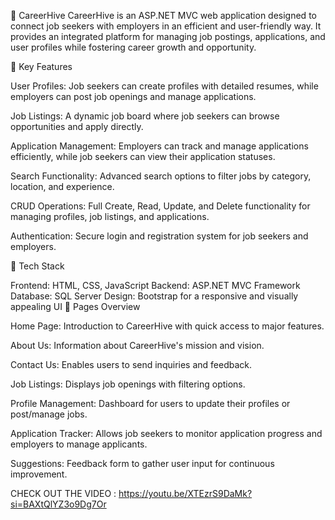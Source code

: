 🎯 CareerHive
CareerHive is an ASP.NET MVC web application designed to connect job seekers with employers in an efficient and user-friendly way. It provides an integrated platform for managing job postings, applications, and user profiles while fostering career growth and opportunity.

🌟 Key Features

User Profiles:
Job seekers can create profiles with detailed resumes, while employers can post job openings and manage applications.

Job Listings:
A dynamic job board where job seekers can browse opportunities and apply directly.

Application Management:
Employers can track and manage applications efficiently, while job seekers can view their application statuses.

Search Functionality:
Advanced search options to filter jobs by category, location, and experience.

CRUD Operations:
Full Create, Read, Update, and Delete functionality for managing profiles, job listings, and applications.

Authentication:
Secure login and registration system for job seekers and employers.

🚀 Tech Stack

Frontend:
HTML, CSS, JavaScript
Backend:
ASP.NET MVC Framework
Database:
SQL Server
Design:
Bootstrap for a responsive and visually appealing UI
📂 Pages Overview

Home Page:
Introduction to CareerHive with quick access to major features.

About Us:
Information about CareerHive's mission and vision.

Contact Us:
Enables users to send inquiries and feedback.

Job Listings:
Displays job openings with filtering options.

Profile Management:
Dashboard for users to update their profiles or post/manage jobs.

Application Tracker:
Allows job seekers to monitor application progress and employers to manage applicants.

Suggestions:
Feedback form to gather user input for continuous improvement.

CHECK OUT THE VIDEO : https://youtu.be/XTEzrS9DaMk?si=BAXtQlYZ3o9Dg7Or
